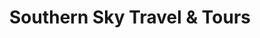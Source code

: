 ---
title: "Southern Sky Travel & Tours"
url: /san-pablo/southern-sky-travel-and-tours/
shop: travel agency
---